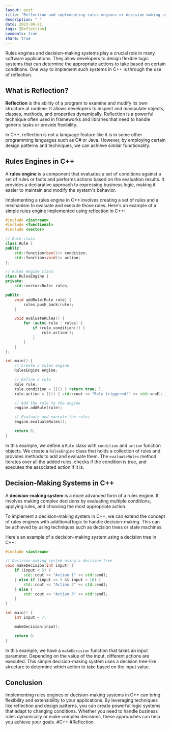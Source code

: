 ```yaml
---
layout: post
title: "Reflection and implementing rules engines or decision-making systems in C++."
description: " "
date: 2023-09-21
tags: [Reflection]
comments: true
share: true
---
```


Rules engines and decision-making systems play a crucial role in many software applications. They allow developers to design flexible logic systems that can determine the appropriate actions to take based on certain conditions. One way to implement such systems in C++ is through the use of reflection.

## What is Reflection?

**Reflection** is the ability of a program to examine and modify its own structure at runtime. It allows developers to inspect and manipulate objects, classes, methods, and properties dynamically. Reflection is a powerful technique often used in frameworks and libraries that need to handle generic tasks or provide flexibility.

In C++, reflection is not a language feature like it is in some other programming languages such as C# or Java. However, by employing certain design patterns and techniques, we can achieve similar functionality.

## Rules Engines in C++

A **rules engine** is a component that evaluates a set of conditions against a set of rules or facts and performs actions based on the evaluation results. It provides a declarative approach to expressing business logic, making it easier to maintain and modify the system's behavior.

Implementing a rules engine in C++ involves creating a set of rules and a mechanism to evaluate and execute those rules. Here's an example of a simple rules engine implemented using reflection in C++:

```cpp
#include <iostream>
#include <functional>
#include <vector>

// Rule class
class Rule {
public:
    std::function<bool()> condition;
    std::function<void()> action;
};

// Rules engine class
class RulesEngine {
private:
    std::vector<Rule> rules;

public:
    void addRule(Rule rule) {
        rules.push_back(rule);
    }

    void evaluateRules() {
        for (auto& rule : rules) {
            if (rule.condition()) {
                rule.action();
            }
        }
    }
};

int main() {
    // Create a rules engine
    RulesEngine engine;

    // Define a rule
    Rule rule;
    rule.condition = []() { return true; };
    rule.action = []() { std::cout << "Rule triggered!" << std::endl; };

    // Add the rule to the engine
    engine.addRule(rule);

    // Evaluate and execute the rules
    engine.evaluateRules();

    return 0;
}
```

In this example, we define a `Rule` class with `condition` and `action` function objects. We create a `RulesEngine` class that holds a collection of rules and provides methods to add and evaluate them. The `evaluateRules` method iterates over all the added rules, checks if the condition is true, and executes the associated action if it is.

## Decision-Making Systems in C++

A **decision-making system** is a more advanced form of a rules engine. It involves making complex decisions by evaluating multiple conditions, applying rules, and choosing the most appropriate action.

To implement a decision-making system in C++, we can extend the concept of rules engines with additional logic to handle decision-making. This can be achieved by using techniques such as decision trees or state machines.

Here's an example of a decision-making system using a decision tree in C++:

```cpp
#include <iostream>

// Decision-making system using a decision tree
void makeDecision(int input) {
    if (input < 5) {
        std::cout << "Action 1" << std::endl;
    } else if (input >= 5 && input < 10) {
        std::cout << "Action 2" << std::endl;
    } else {
        std::cout << "Action 3" << std::endl;
    }
}

int main() {
    int input = 7;

    makeDecision(input);

    return 0;
}
```

In this example, we have a `makeDecision` function that takes an input parameter. Depending on the value of the input, different actions are executed. This simple decision-making system uses a decision tree-like structure to determine which action to take based on the input value.

## Conclusion

Implementing rules engines or decision-making systems in C++ can bring flexibility and extensibility to your applications. By leveraging techniques like reflection and design patterns, you can create powerful logic systems that adapt to changing conditions. Whether you need to handle business rules dynamically or make complex decisions, these approaches can help you achieve your goals. #C++ #Reflection